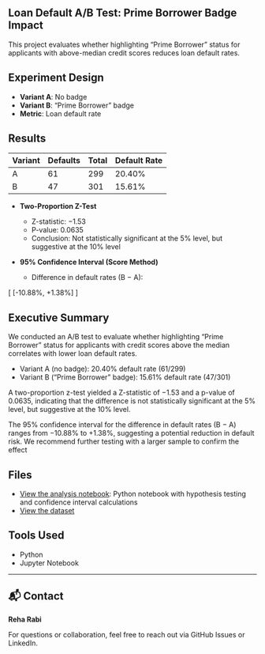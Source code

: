 ## Loan Default A/B Test: Prime Borrower Badge Impact

This project evaluates whether highlighting “Prime Borrower” status for applicants with above-median credit scores reduces loan default rates.

## Experiment Design

- **Variant A**: No badge
- **Variant B**: “Prime Borrower” badge
- **Metric**: Loan default rate

## Results

| Variant | Defaults | Total | Default Rate |
|---------|----------|-------|--------------|
| A       | 61       | 299   | 20.40%       |
| B       | 47       | 301   | 15.61%       |

- **Two-Proportion Z-Test**  
  - Z-statistic: −1.53  
  - P-value: 0.0635  
  - Conclusion: Not statistically significant at the 5% level, but suggestive at the 10% level

- **95% Confidence Interval (Score Method)**  
  - Difference in default rates (B − A):  
    

\[
    [-10.88\%, +1.38\%]
    \]



## Executive Summary
We conducted an A/B test to evaluate whether highlighting “Prime Borrower” status for applicants with credit scores above the median correlates with lower loan default rates.

- Variant A (no badge): 20.40% default rate (61/299)
- Variant B (“Prime Borrower” badge): 15.61% default rate (47/301)

A two-proportion z-test yielded a Z-statistic of −1.53 and a p-value of 0.0635, indicating that the difference is not statistically significant at the 5% level, but suggestive at the 10% level.

The 95% confidence interval for the difference in default rates (B − A) ranges from −10.88% to +1.38%, suggesting a potential reduction in default risk. We recommend further testing with a larger sample to confirm the effect



## Files

- [View the analysis notebook](https://github.com/reharabi/A-B_Test_Loan_Default_Rate/blob/main/A_B_testing_practice_using_loan_dataset.ipynb): Python notebook with hypothesis testing and confidence interval calculations
- [View the dataset](https://github.com/reharabi/A-B_Test_Loan_Default_Rate/blob/main/loan_data.csv)

## Tools Used

- Python 
- Jupyter Notebook


---

## 📬 Contact 

**Reha Rabi**

For questions or collaboration, feel free to reach out via GitHub Issues or LinkedIn.
